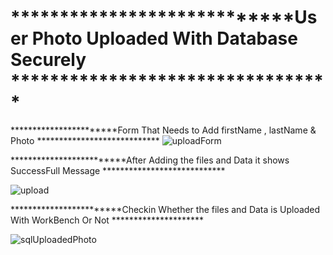 # ****************************User Photo Uploaded With Database Securely *********************************

***********************Form That Needs to Add firstName , lastName & Photo ****************************
![uploadForm](https://user-images.githubusercontent.com/62325742/156690126-3e332369-93d5-41b4-8d3c-a7d0ebac8078.PNG)




*************************After Adding the files and Data it shows SuccessFull Message ****************************


![upload](https://user-images.githubusercontent.com/62325742/156690267-7cdb0652-a3d5-4e2f-9677-15dc146dad31.PNG)



************************Checkin Whether the files and Data is Uploaded With WorkBench Or Not *********************

![sqlUploadedPhoto](https://user-images.githubusercontent.com/62325742/156690400-eb6e4b10-9224-4cec-9536-7d8bc0e58eeb.PNG)
